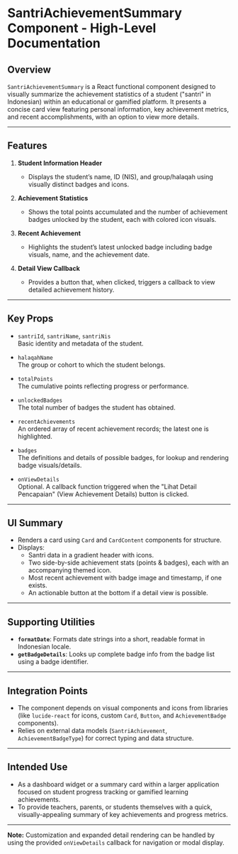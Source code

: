 # SantriAchievementSummary Component - High-Level Documentation

## Overview

`SantriAchievementSummary` is a React functional component designed to visually summarize the achievement statistics of a student ("santri" in Indonesian) within an educational or gamified platform. It presents a concise card view featuring personal information, key achievement metrics, and recent accomplishments, with an option to view more details.

---

## Features

1. **Student Information Header**
   - Displays the student’s name, ID (NIS), and group/halaqah using visually distinct badges and icons.

2. **Achievement Statistics**
   - Shows the total points accumulated and the number of achievement badges unlocked by the student, each with colored icon visuals.

3. **Recent Achievement**
   - Highlights the student’s latest unlocked badge including badge visuals, name, and the achievement date.

4. **Detail View Callback**
   - Provides a button that, when clicked, triggers a callback to view detailed achievement history.

---

## Key Props

- `santriId`, `santriName`, `santriNis`  
  Basic identity and metadata of the student.

- `halaqahName`  
  The group or cohort to which the student belongs.

- `totalPoints`  
  The cumulative points reflecting progress or performance.

- `unlockedBadges`  
  The total number of badges the student has obtained.

- `recentAchievements`  
  An ordered array of recent achievement records; the latest one is highlighted.

- `badges`  
  The definitions and details of possible badges, for lookup and rendering badge visuals/details.

- `onViewDetails`  
  Optional. A callback function triggered when the "Lihat Detail Pencapaian" (View Achievement Details) button is clicked.

---

## UI Summary

- Renders a card using `Card` and `CardContent` components for structure.
- Displays:
  - Santri data in a gradient header with icons.
  - Two side-by-side achievement stats (points & badges), each with an accompanying themed icon.
  - Most recent achievement with badge image and timestamp, if one exists.
  - An actionable button at the bottom if a detail view is possible.

---

## Supporting Utilities

- **`formatDate`**: Formats date strings into a short, readable format in Indonesian locale.
- **`getBadgeDetails`**: Looks up complete badge info from the badge list using a badge identifier.

---

## Integration Points

- The component depends on visual components and icons from libraries (like `lucide-react` for icons, custom `Card`, `Button`, and `AchievementBadge` components).
- Relies on external data models (`SantriAchievement`, `AchievementBadgeType`) for correct typing and data structure.

---

## Intended Use

- As a dashboard widget or a summary card within a larger application focused on student progress tracking or gamified learning achievements.
- To provide teachers, parents, or students themselves with a quick, visually-appealing summary of key achievements and progress metrics.

---

**Note:** Customization and expanded detail rendering can be handled by using the provided `onViewDetails` callback for navigation or modal display.
